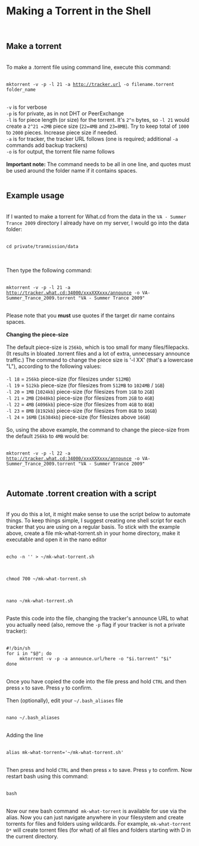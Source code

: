 <h1>Making a Torrent in the Shell</h1>

        
<br>
<h2>Make a torrent</h2><br>
To make a .torrent file using command line, execute this command:<br>
<br>
<pre><code>mktorrent -v -p -l 21 -a <a href="http://tracker.url">http:&#x2F;&#x2F;tracker.url</a> -o filename.torrent folder_name</code></pre><br>
<code>-v</code> is for verbose<br>
<code>-p</code> is for private, as in not DHT or PeerExchange<br>
<code>-l</code> is for piece length (or size) for the torrent. It&#x27;s <code>2^n</code> bytes, so <code>-l 21</code> would create a <code>2^21 =2MB</code> piece size (<code>22=4MB</code> and <code>23=8MB</code>). Try to keep total of <code>1000</code> to <code>2000</code> pieces. Increase piece size if needed. <br>
<code>-a</code> is for tracker, the tracker URL follows (one is required; additional <code>-a</code> commands add backup trackers)<br>
<code>-o</code> is for output, the torrent file name follows<br>
<br>
<strong>Important note:</strong> The command needs to be all in one line, and quotes must be used around the folder name if it contains spaces.<br>
<br>
<h2>Example usage</h2><br>
If I wanted to make a torrent for What.cd from the data in the <code>VA - Summer Trance 2009</code> directory I already have on my server, I would go into the data folder:<br>
<br>
<pre><code>cd private&#x2F;tranmission&#x2F;data</code></pre><br>
 <br>
Then type the following command:<br>
<br>
<pre><code>mktorrent -v -p -l 21 -a <a href="http://tracker.what.cd:34000/xxxXXXxxx/announce">http:&#x2F;&#x2F;tracker.what.cd:34000&#x2F;xxxXXXxxx&#x2F;announce</a> -o VA-Summer_Trance_2009.torrent &quot;VA - Summer Trance 2009&quot;</code></pre><br>
Please note that you <strong>must</strong> use quotes if the target dir name contains spaces.<br>
<br>
<strong>Changing the piece-size</strong><br>
<br>
The default piece-size is <code>256kb</code>, which is too small for many files&#x2F;filepacks. (It results in bloated .torrent files and a lot of extra, unnecessary announce traffic.) The command to change the piece size is &#x27;-l XX&#x27; (that&#x27;s a lowercase &quot;L&quot;), according to the following values:<br>
<br>
<code>-l 18</code> = <code>256kb</code> piece-size (for filesizes under <code>512MB</code>)<br>
<code>-l 19</code> = <code>512kb</code> piece-size (for filesizes from <code>512MB</code> to <code>1024MB</code> &#x2F; <code>1GB</code>)<br>
<code>-l 20</code> = <code>1MB</code> (<code>1024kb</code>) piece-size (for filesizes from <code>1GB</code> to <code>2GB</code>)<br>
<code>-l 21</code> = <code>2MB</code> (<code>2048kb</code>) piece-size (for filesizes from <code>2GB</code> to <code>4GB</code>)<br>
<code>-l 22</code> = <code>4MB</code> (<code>4096kb</code>) piece-size (for filesizes from <code>4GB</code> to <code>8GB</code>)<br>
<code>-l 23</code> = <code>8MB</code> (<code>8192kb</code>) piece-size (for filesizes from <code>8GB</code> to <code>16GB</code>)<br>
<code>-l 24</code> = <code>16MB</code> (<code>16384kb</code>) piece-size (for filesizes above <code>16GB</code>)<br>
<br>
So, using the above example, the command to change the piece-size from the default <code>256kb</code> to <code>4MB</code> would be:<br>
<br>
<pre><code>mktorrent -v -p -l 22 -a <a href="http://tracker.what.cd:34000/xxxXXXxxx/announce">http:&#x2F;&#x2F;tracker.what.cd:34000&#x2F;xxxXXXxxx&#x2F;announce</a> -o VA-Summer_Trance_2009.torrent &quot;VA - Summer Trance 2009&quot;</code></pre><br>
<h2>Automate .torrent creation with a script</h2><br>
If you do this a lot, it might make sense to use the script below to automate things. To keep things simple, I suggest creating one shell script for each tracker that you are using on a regular basis. To stick with the example above, create a file mk-what-torrent.sh in your home directory, make it executable and open it in the nano editor<br>
<br>
<pre><code>echo -n &#x27;&#x27; &gt; ~&#x2F;mk-what-torrent.sh</code></pre><br>
<pre><code>chmod 700 ~&#x2F;mk-what-torrent.sh</code></pre><br>
<pre><code>nano ~&#x2F;mk-what-torrent.sh</code></pre><br>
Paste this code into the file, changing the tracker&#x27;s announce URL to what you actually need (also, remove the <code>-p</code> flag if your tracker is not a private tracker):<br>
<br>
<pre><code>#!&#x2F;bin&#x2F;sh
for i in &quot;$@&quot;; do
&nbsp; &nbsp;  mktorrent -v -p -a announce.url&#x2F;here -o &quot;$i.torrent&quot; &quot;$i&quot;
done</code></pre><br>
Once you have copied the code into the file press and hold <code>CTRL</code> and then press <code>x</code> to save. Press <code>y</code> to confirm.<br>
<br>
Then (optionally), edit your <code>~&#x2F;.bash_aliases</code> file<br>
<br>
<pre><code>nano ~&#x2F;.bash_aliases</code></pre><br>
Adding the line<br>
<br>
<pre><code>alias mk-what-torrent=&#x27;~&#x2F;mk-what-torrent.sh&#x27;</code></pre><br>
Then press and hold <code>CTRL</code> and then press <code>x</code> to save. Press <code>y</code> to confirm. Now restart bash using this command:<br>
<br>
<pre><code>bash </code></pre><br>
Now our new bash command&nbsp; <code>mk-what-torrent</code> is available for use via the alias. Now you can just navigate anywhere in your filesystem and create torrents for files and folders using wildcards. For example, <code>mk-what-torrent D*</code> will create torrent files (for what) of all files and folders starting with D in the current directory. <br>
<br>

